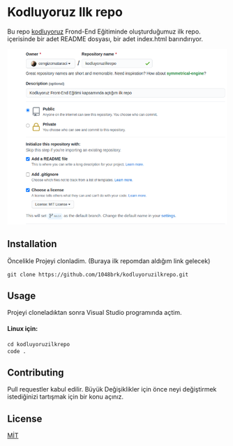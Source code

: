 # Kodluyoruz Ilk repo

Bu repo [kodluyoruz](https://kodluyoruz.org) Frond-End Eğitiminde oluşturduğumuz ilk repo. içerisinde bir adet README dosyası, bir adet index.html barındırıyor.

![github](https://github.com/Kodluyoruz/taskforce/raw/main/git/odev1/figures/github.png)

## Installation
Öncelikle Projeyi clonladim. (Buraya ilk repomdan aldığım link gelecek)
```
git clone https://github.com/1048brk/kodluyoruzilkrepo.git
```
## Usage
Projeyi cloneladıktan sonra Visual Studio programında açtim.
#### Linux için:
```
cd kodluyoruzilkrepo
code .
```
## Contributing
Pull requestler kabul edilir. Büyük Değişiklikler için önce neyi değiştirmek istediğinizi tartışmak için bir konu açınız.
## License 
[MİT](https://choosealicense.com/licenses/mit/)
